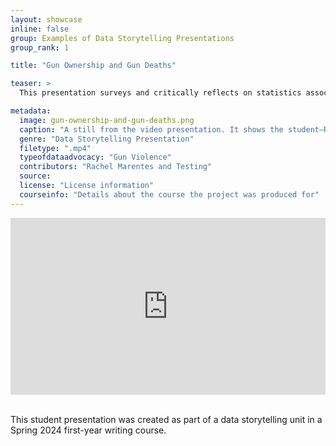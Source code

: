 ```yaml
---
layout: showcase
inline: false
group: Examples of Data Storytelling Presentations
group_rank: 1

title: "Gun Ownership and Gun Deaths"

teaser: >
  This presentation surveys and critically reflects on statistics associated with gun violence, such as why gun owners claim to carry guns and the paradox that people often carry guns to feel safer out of fear that other people might have guns. Blending big data visualization with tragic stories of specific gun deaths, this presentation seeks to add statistical evidence and emotional appeals to advocate for more strict gun regulations.

metadata:
  image: gun-ownership-and-gun-deaths.png
  caption: "A still from the video presentation. It shows the student—Rachel, a feminine individual wearing glasses, a necklace, and a pink sweater—presenting a slide that says ‘Gun Violence by Rachel Marentes.’ On the slide, there is also an image of a poster made by a protester that shows a drawing of bloody shoes with the words ‘It doesn’t have to be this way’ and ‘say no to gun violence’ written on it."
  genre: "Data Storytelling Presentation"
  filetype: ".mp4"
  typeofdataadvocacy: "Gun Violence"
  contributors: "Rachel Marentes and Testing"
  source: 
  license: "License information"
  courseinfo: "Details about the course the project was produced for"
---
```


<div style="max-width: 1280px"><div style="position: relative; padding-bottom: 56.25%; height: 0; overflow: hidden;"><iframe src="https://www.youtube.com/embed/3CXqLZpA8F8?si=uEBj4HCEJBDGt5q0?videoseries?list=PL9_5y1s7b_5bUQ0dfnXgwzjjEnDWQ7NLS&rel=0" width="1280" height="720" frameborder="0" scrolling="no" allowfullscreen allow="autoplay" title="Rehabilitation vs. Punishment" style="border:none; position: absolute; top: 0; left: 0; right: 0; bottom: 0; height: 100%; max-width: 100%;"></iframe></div></div>

<br>

This student presentation was created as part of a data storytelling unit in a Spring 2024 first-year writing course.

<br>
